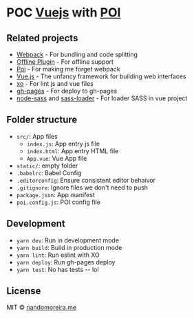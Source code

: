 # POC [Vuejs](https://vuejs.org/) with [POI](https://poi.js.org/)

## Related projects

- [Webpack](https://webpack.js.org) - For bundling and code splitting
- [Offline Plugin](https://github.com/NekR/offline-plugin) - For offline support
- [Poi](https://github.com/egoist/poi) - For making me forget webpack
- [Vue.js](https://vuejs.org) - The unfancy framework for building web interfaces
- [xo](https://github.com/sindresorhus/xo) - For lint js and vue files
- [gh-pages](https://github.com/tschaub/gh-pages) - For deploy to gh-pages
- [node-sass](https://github.com/sass/node-sass) and [sass-loader](https://github.com/webpack-contrib/sass-loader) - For loader SASS in vue project

## Folder structure

- `src/`: App files
  - `index.js`: App entry js file
  - `index.html`: App entry HTML file
  - `App.vue`: Vue App file
- `static/`: empty folder
- `.babelrc`: Babel Config
- `.editorconfig`: Ensure consistent editor behaivor
- `.gitignore`: Ignore files we don't need to push
- `package.json`: App manifest
- `poi.config.js`: POI config file

## Development

- `yarn dev`: Run in development mode
- `yarn build`: Build in production mode
- `yarn lint`: Run eslint with XO
- `yarn deploy`: Run gh-pages deploy
- `yarn test`: No has tests -- lol

## License

MIT &copy; [nandomoreira.me](https://github.com/nandomoreirame)
